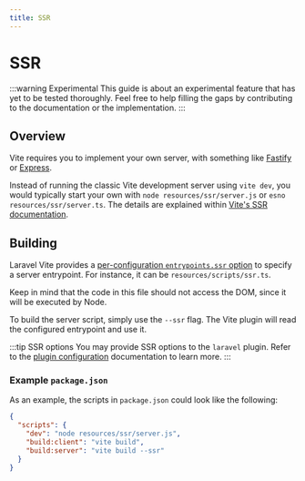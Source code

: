 ```yaml
---
title: SSR
---
```


# SSR

:::warning Experimental
This guide is about an experimental feature that has yet to be tested thoroughly. Feel free to help filling the gaps by contributing to the documentation or the implementation.
:::

## Overview

Vite requires you to implement your own server, with something like [Fastify](https://www.fastify.io/) or [Express](https://expressjs.com).

Instead of running the classic Vite development server using `vite dev`, you would typically start your own with `node resources/ssr/server.js` or `esno resources/ssr/server.ts`. The details are explained within [Vite's SSR documentation](https://vitejs.dev/guide/ssr.html#setting-up-the-dev-server).

## Building

Laravel Vite provides a [per-configuration `entrypoints.ssr` option](/configuration/laravel-package#ssr) to specify a server entrypoint. For instance, it can be `resources/scripts/ssr.ts`. 

Keep in mind that the code in this file should not access the DOM, since it will be executed by Node.

To build the server script, simply use the `--ssr` flag. The Vite plugin will read the configured entrypoint and use it.

:::tip SSR options
You may provide SSR options to the `laravel` plugin. Refer to the [plugin configuration](/configuration/vite-plugin#ssr) documentation to learn more.
:::


### Example `package.json`

As an example, the scripts in `package.json` could look like the following:

```json
{
  "scripts": {
    "dev": "node resources/ssr/server.js",
    "build:client": "vite build",
    "build:server": "vite build --ssr"
  }
}
```
